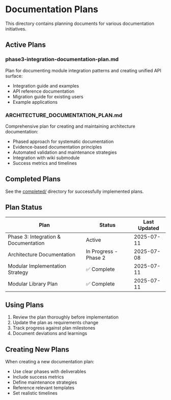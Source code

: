 # Documentation Plans

This directory contains planning documents for various documentation initiatives.

## Active Plans

### phase3-integration-documentation-plan.md
Plan for documenting module integration patterns and creating unified API surface:
- Integration guide and examples
- API reference documentation
- Migration guide for existing users
- Example applications

### ARCHITECTURE_DOCUMENTATION_PLAN.md
Comprehensive plan for creating and maintaining architecture documentation:
- Phased approach for systematic documentation
- Evidence-based documentation principles
- Automated validation and maintenance strategies
- Integration with wiki submodule
- Success metrics and timelines

## Completed Plans

See the [completed/](./completed/) directory for successfully implemented plans.

## Plan Status

| Plan | Status | Last Updated |
|------|---------|--------------|
| Phase 3: Integration & Documentation | Active | 2025-07-11 |
| Architecture Documentation | In Progress - Phase 2 | 2025-07-08 |
| Modular Implementation Strategy | ✅ Complete | 2025-07-11 |
| Modular Library Plan | ✅ Complete | 2025-07-11 |

## Using Plans

1. Review the plan thoroughly before implementation
2. Update the plan as requirements change
3. Track progress against plan milestones
4. Document deviations and learnings

## Creating New Plans

When creating a new documentation plan:
- Use clear phases with deliverables
- Include success metrics
- Define maintenance strategies
- Reference relevant templates
- Set realistic timelines